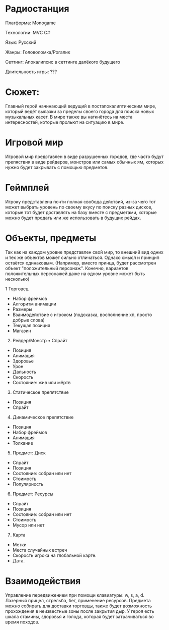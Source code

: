 # Радиостанция

Платформа: Monogame

Технологии: MVC C#

Язык: Русский

Жанры: Головоломка/Рогалик

Сеттинг: Апокалипсис в сеттинге далёкого будущего

Длительность игры: ???

# Сюжет: 
Главный герой начинающий ведущий в постапокалиптическим мире, который ведёт вылазки за пределы своего города для поиска новых музыкальных касет. В мире также вы наткнётесь на места интересностей, которые прольют на ситуацию в мире.

# Игровой мир
Игровой мир представлен в виде разрушенных городов, где часто будут препяствия в виде рейдеров, монстров или самых обычных ям, которых нужно будет закрывать с помощью предметов.

# Геймплей

Игроку представлена почти полная свобода действий, из-за чего тот может выбрать уровень по своему вкусу по поиску разных дисков, которые тот будет доставлять на базу вместе с предметами, которые можно будет продать или же использовать в будущих рейдах.

# Объекты, предметы

Так как на каждом уровне представлен свой мир, то внешний вид одних и тех же объектов может сильно отличаться. Однако смысл и принцип остаётся одинаковым. (Например, вместо принца, будет рассмотрен объект "положительный персонаж". Конечно, вариантов положительных персонажей даже на одном уровне может быть несколько)


1 Торговец
* Набор фреймов
* Алгоритм анимации
* Размеры
* Взаимодействие с игроком (подсказка, восполнение хп, просто добрые слова)
* Текущая позиция
* Магазин



2. Рейдер/Монстр
• Спрайт
* Позиция
* Анимация
* Здоровье
*  Урон
* Дальность
* Скорость
*  Состояние: жив или мёртв


3. Статическое препятствие
*   Позиция
*   Спрайт


4. Динамическое препятствие
* Позиция
* Набор фреймов
* Анимация
* Толкание



5. Предмет: Диск
* Спрайт
* Позиция
* Состояние: собран или нет
* Стоимость
* Популярность


6. Предмет: Ресурсы
* Спрайт
* Позиция
* Состояние: собран или нет
* Стоимость
* Мусор или нет

7. Карта
* Метки
* Места случайных встреч
* Скорость игрока на глобальной карте.
* Дата.


# Взаимодействия
Управление передвижением при помощи клавиатуры: w, s, a, d. Лазерный прицел, стрельба, бег, применение ресурсов. Предмета можно собирать для доставки торговцы, также будет возможность прохождения в неизвестные зоны после закрытия дыр. У героя есть шкала стамины, здоровья и голода, которая будет затрачиваться во время походов. 
